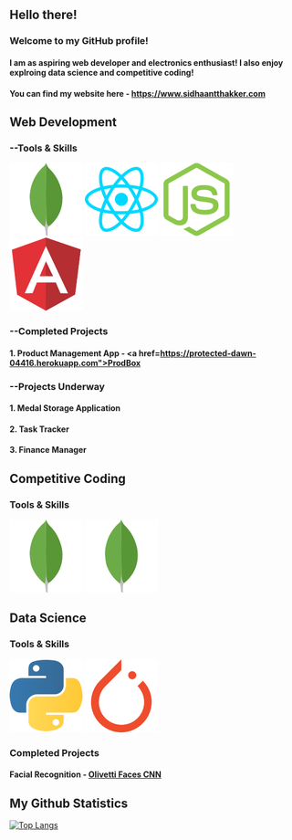 ## Hello there!

### Welcome to my GitHub profile!
#### I am as aspiring web developer and electronics enthusiast! I also enjoy explroing data science and competitive coding!

#### You can find my website here - <a href="https://www.sidhaantthakker.com" target="_blank">https://www.sidhaantthakker.com</a>

## Web Development
### --Tools & Skills
![](/images/mongodb-icon.svg)
![](/images/reactjs-icon.svg)
![](/images/nodejs-icon.svg)
![](/images/angular-icon.svg)

### --Completed Projects
#### 1. Product Management App - <a href=https://protected-dawn-04416.herokuapp.com">ProdBox</a>

### --Projects Underway
#### 1. Medal Storage Application
#### 2. Task Tracker 
#### 3. Finance Manager

## Competitive Coding
### Tools & Skills
![](/images/mongodb-icon.svg)
![](/images/mongodb-icon.svg)

## Data Science
### Tools & Skills
![](/images/python-icon.svg)
![](/images/pytorch-icon.svg)

### Completed Projects
#### Facial Recognition - <a href="https://jovian.ai/f20201047/my-course-project/v/85">Olivetti Faces CNN</a>


## My Github Statistics
[![Top Langs](https://github-readme-stats.vercel.app/api/top-langs/?username=SidhaantThakker&layout=compact)](https://github.com/anuraghazra/github-readme-stats)



